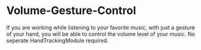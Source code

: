 # Volume-Gesture-Control
If you are working while listening to your favorite music, with just a gesture of your hand, you will be able to control the volume level of your music.
No seperate HandTrackingModule required. 
